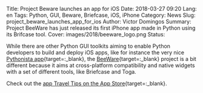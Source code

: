 Title: Project Beware launches an app for iOS 
Date: 2018-03-27 09:20
Lang: en
Tags: Python, GUI, Beware, Briefcase, iOS, iPhone
Category: News
Slug: project_beware_launches_app_for_ios
Author: Victor Domingos
Summary: Project BeeWare has just released its first iPhone app made in Python using its Brifcase tool.
Cover: images/2018/beeware_logo.png 
Status: 

While there are other Python GUI toolkits aiming to enable Python developers to build and deploy iOS apps, like for instance the very nice [Pythonista app](http://omz-software.com/pythonista/){target=:_blank}, the [BeeWare](https://pybee.org){target=:_blank} project is a bit different because it aims at cross-platform compatibility and native widgets with a set of different tools, like Briefcase and Toga.

Check out the [app Travel Tips on the App Store](https://itunes.apple.com/app/id1336372310){target=:_blank}.
